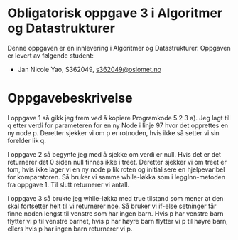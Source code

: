 # Obligatorisk oppgave 3 i Algoritmer og Datastrukturer

Denne oppgaven er en innlevering i Algoritmer og Datastrukturer. 
Oppgaven er levert av følgende student:
* Jan Nicole Yao, S362049, s362049@oslomet.no


# Oppgavebeskrivelse

I oppgave 1 så gikk jeg frem ved å kopiere Programkode 5.2 3 a). Jeg lagt til q etter verdi for parameteren for en ny
Node i linje 97 hvor det opprettes en ny node p. Deretter sjekker vi om p er rotnoden, hvis ikke så setter vi sin
forelder lik q.

I oppgave 2 så begynte jeg med å sjekke om verdi er null. Hvis det er det returnerer det 0 siden null finnes ikke i
treet. Deretter sjekker vi om treet er tom, hvis ikke lager vi en ny node p lik roten og initialisere en hjelpevaribel
for komparatoren. Så bruker vi samme while-løkka som i leggInn-metoden fra oppgave 1. Til slutt returnerer vi antall. 

I oppgave 3 så brukte jeg while-løkka med true tilstand som mener at den skal fortsetter helt til vi returnerer noe. Så
bruker vi if-else setninger får finne noden lengst til venstre som har ingen barn. Hvis p har venstre barn flytter vi 
p til venstre barnet, hvis p har høyre barn flytter vi p til høyre barn, ellers hvis p har ingen barn returnerer vi p.